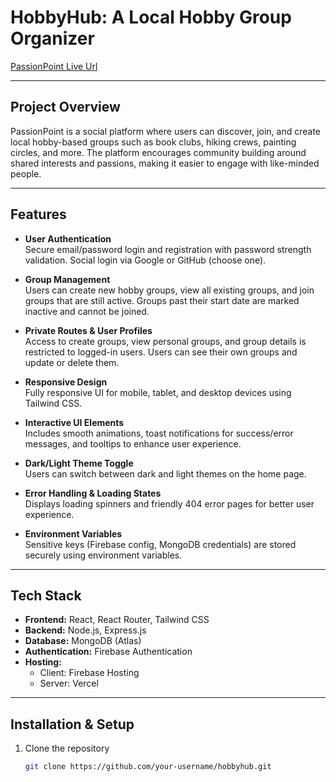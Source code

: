 # HobbyHub: A Local Hobby Group Organizer

[PassionPoint Live Url](https://passion-point-project.web.app/)

---

## Project Overview

PassionPoint is a social platform where users can discover, join, and create local hobby-based groups such as book clubs, hiking crews, painting circles, and more. The platform encourages community building around shared interests and passions, making it easier to engage with like-minded people.

---

## Features

- **User Authentication**  
  Secure email/password login and registration with password strength validation. Social login via Google or GitHub (choose one).

- **Group Management**  
  Users can create new hobby groups, view all existing groups, and join groups that are still active. Groups past their start date are marked inactive and cannot be joined.

- **Private Routes & User Profiles**  
  Access to create groups, view personal groups, and group details is restricted to logged-in users. Users can see their own groups and update or delete them.

- **Responsive Design**  
  Fully responsive UI for mobile, tablet, and desktop devices using Tailwind CSS.

- **Interactive UI Elements**  
  Includes smooth animations, toast notifications for success/error messages, and tooltips to enhance user experience.

- **Dark/Light Theme Toggle**  
  Users can switch between dark and light themes on the home page.

- **Error Handling & Loading States**  
  Displays loading spinners and friendly 404 error pages for better user experience.

- **Environment Variables**  
  Sensitive keys (Firebase config, MongoDB credentials) are stored securely using environment variables.

---

## Tech Stack

- **Frontend:** React, React Router, Tailwind CSS  
- **Backend:** Node.js, Express.js  
- **Database:** MongoDB (Atlas)  
- **Authentication:** Firebase Authentication  
- **Hosting:**  
  - Client: Firebase Hosting  
  - Server: Vercel   

---

## Installation & Setup

1. Clone the repository  
   ```bash
   git clone https://github.com/your-username/hobbyhub.git
